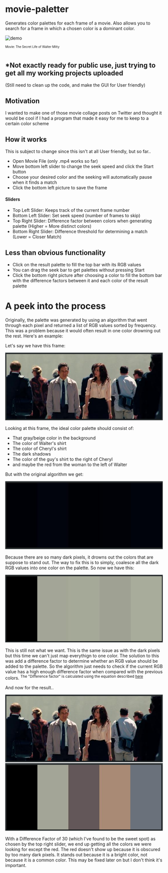 # movie-paletter
Generates color palettes for each frame of a movie. Also allows you to search for a frame in which a chosen color is a dominant color.

![demo](https://github.com/DeeFrancois/movie-paletter/blob/master/ReadmeImages/demo.gif)

<sup><sup> Movie: The Secret Life of Walter Mitty</sup></sup>

## *Not exactly ready for public use, just trying to get all my working projects uploaded
(Still need to clean up the code, and make the GUI for User friendly)

## Motivation
I wanted to make one of those movie collage posts on Twitter and thought it would be cool if I had a program that made it easy for me to keep to a certain color scheme

## How it works
This is subject to change since this isn't at all User friendly, but so far..
- Open Movie File (only .mp4 works so far)
- Move bottom left slider to change the seek speed and click the Start button
- Choose your desired color and the seeking will automatically pause when it finds a match
- Click the bottom left picture to save the frame

#### Sliders
- Top Left Slider: Keeps track of the current frame number
- Bottom Left Slider: Set seek speed (number of frames to skip)
- Top Right Slider: Difference factor between colors when generating palette (Higher = More distinct colors)
- Bottom Right Slider: Difference threshold for determining a match (Lower = Closer Match)

## Less than obvious functionality
- Click on the result palette to fill the top bar with its RGB values
- You can drag the seek bar to get palettes without pressing Start
- Click the bottom right picture after choosing a color to fill the bottom bar with the difference factors between it and each color of the result palette

# A peek into the process
Originally, the palette was generated by using an algorithm that went through each pixel and returned a list of RGB values sorted by frequency.
This was a problem because it would often result in one color drowning out the rest. Here's an example:

Let's say we have this frame:

![frame](https://github.com/DeeFrancois/movie-paletter/blob/master/ReadmeImages/example_frame.png)

Looking at this frame, the ideal color palette should consist of:
- That gray/beige color in the background
- The color of Walter's shirt
- The color of Cheryl's shirt
- The dark shadows
- The color of the guy's shirt to the right of Cheryl
- and maybe the red from the woman to the left of Walter

But with the original algorithm we get:

![frame](https://github.com/DeeFrancois/movie-paletter/blob/master/ReadmeImages/example_before.png)

Because there are so many dark pixels, it drowns out the colors that are suppose to stand out.
The way to fix this is to simply, coalesce all the dark RGB values into one color on the palette. So now we have this:

![frame](https://github.com/DeeFrancois/movie-paletter/blob/master/ReadmeImages/example_muddy.png)

This is still not what we want. This is the same issue as with the dark pixels but this time we can't just map everythign to one color.
The solution to this was add a difference factor to determine whether an RGB value should be added to the palette. 
So the algorithm just needs to check if the current RGB value has a high enough difference factor when compared with the previous colors. 
<sup>The "Difference factor" is calculated using the equation described [here](https://en.wikipedia.org/wiki/Color_difference)</sup>

And now for the result..

![frame](https://github.com/DeeFrancois/movie-paletter/blob/master/ReadmeImages/example_frame.png)
![frame](https://github.com/DeeFrancois/movie-paletter/blob/master/ReadmeImages/example_after.png)

With a Difference Factor of 30 (which I've found to be the sweet spot) as chosen by the top right slider, we end up getting all the colors we were looking for except the red. 
The red doesn't show up because it is obscured by too many dark pixels. It stands out because it is a bright color, not because it is a common color. 
This may be fixed later on but I don't think it's important.


